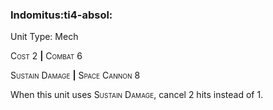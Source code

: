 ### **Indomitus**:ti4-absol:

Unit Type: Mech 

<span style="font-variant:small-caps;">Cost</span> 2 __|__ <span style="font-variant:small-caps;">Combat</span> 6

<span style="font-variant:small-caps;">Sustain Damage</span> __|__ <span style="font-variant:small-caps;">Space Cannon</span> 8

When this unit uses <span style="font-variant:small-caps;">Sustain Damage</span>, cancel 2 hits instead of 1.

